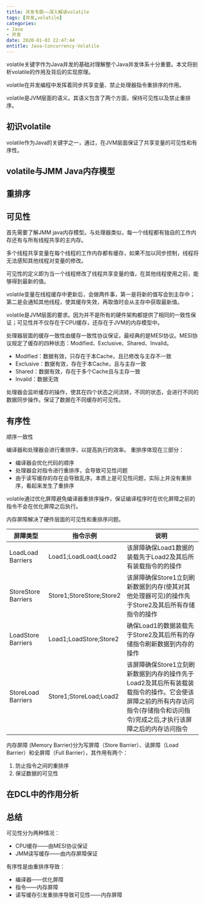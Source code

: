 ```yaml
---
title: 并发专题——深入解读volatile
tags: [并发,volatile]
categories:
- Java
- 并发
date: 2020-01-03 22:47:44
entitle: Java-Concurrency-Volatile
---
```


volatile关键字作为Java并发的基础对理解整个Java并发体系十分重要。本文将剖析volatile的作用及背后的实现原理。

<!--more-->


volatile在并发编程中发挥着同步共享变量、禁止处理器指令重排序的作用。

volatile是JVM层面的语义。其语义包含了两个方面，保持可见性以及禁止重排序。




## 初识volatile

volatile作为Java的关键字之一，通过，在JVM层面保证了共享变量的可见性和有序性。

## volatile与JMM Java内存模型


## 重排序


## 可见性

首先需要了解JMM java内存模型。与处理器类似，每一个线程都有独自的工作内存还有与所有线程共享的主内存。

多个线程共享变量在每个线程的工作内存都有缓存，如果不加以同步控制，线程将无法感知其他线程对变量的修改。

可见性的定义即为当一个线程修改了线程共享变量的值，在其他线程使用之前，能够得到最新的值。

volatile变量在线程缓存中更新后，会做两件事，第一是将新的值写会到主存中；第二是会通知其他线程，使其缓存失效，再取值时会从主存中获取最新值。

volatile是JVM层面的要求。因为并不是所有的硬件架构都提供了相同的一致性保证；可见性并不仅存在于CPU缓存，还存在于JVM的内存模型中。

处理器层面的缓存一致性由缓存一致性协议保证，最经典的是MESI协议。MESI协议规定了缓存的四种状态：Modified、Exclusive、Shared、Invalid。

* Modified：数据有效，只存在于本Cache，且已修改与主存不一致
* Exclusive：数据有效，存在于本Cache，且与主存一致
* Shared：数据有效，存在于多个Cache且与主存一致
* Invalid：数据无效

处理器会监听缓存的操作，使其在四个状态之间流转，不同的状态，会进行不同的数据同步操作。保证了数据在不同缓存的可见性。

## 有序性

顺序一致性

编译器和处理器会进行重排序，以提高执行的效率。
重排序体现在三部分：
* 编译器会优化代码的顺序
* 处理器会对指令进行重排序，会导致可见性问题
* 由于读写缓存的存在会导致乱序。本质上是可见性问题，实际上并没有重排序，看起来发生了重排序

volatile通过优化屏障避免编译器重排序操作，保证编译程序时在优化屏障之前的指令不会在优化屏障之后执行。

内存屏障解决了硬件层面的可见性和重排序问题。

屏障类型|指令示例|说明
-|-|-
LoadLoad Barriers|Load1;LoadLoad;Load2|该屏障确保Load1数据的装载先于Load2及其后所有装载指令的的操作
StoreStore Barriers|Store1;StoreStore;Store2|该屏障确保Store1立刻刷新数据到内存(使其对其他处理器可见)的操作先于Store2及其后所有存储指令的操作
LoadStore Barriers|Load1;LoadStore;Store2|确保Load1的数据装载先于Store2及其后所有的存储指令刷新数据到内存的操作
StoreLoad Barriers|Store1;StoreLoad;Load2|该屏障确保Store1立刻刷新数据到内存的操作先于Load2及其后所有装载装载指令的操作。它会使该屏障之前的所有内存访问指令(存储指令和访问指令)完成之后,才执行该屏障之后的内存访问指令

内存屏障 (Memory Barrier)分为写屏障（Store Barrier）、读屏障（Load Barrier）和全屏障（Full Barrier），其作用有两个：

1. 防止指令之间的重排序
2. 保证数据的可见性

## 在DCL中的作用分析

##


## 总结

可见性分为两种情况：
* CPU缓存——由MESI协议保证
* JMM读写缓存——由内存屏障保证

有序性是由重排序导致：
* 编译器——优化屏障
* 指令——内存屏障
* 读写缓存引发重排序导致可见性——内存屏障

